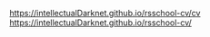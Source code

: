 https://intellectualDarknet.github.io/rsschool-cv/cv
https://intellectualDarknet.github.io/rsschool-cv/